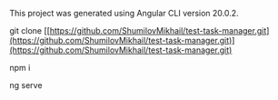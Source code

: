 This project was generated using Angular CLI version 20.0.2.

git clone [[https://github.com/ShumilovMikhail/test-task-manager.git](https://github.com/ShumilovMikhail/test-task-manager.git)](https://github.com/ShumilovMikhail/test-task-manager.git)

npm i

ng serve
